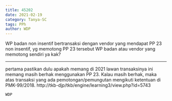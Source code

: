 ```yaml
---
title: 45202
date: 2021-02-19
category: Tanya-SC
tags: PPh
author: WDP
---
```


WP badan non insentif bertransaksi dengan vendor yang mendapat PP 23 non insentif, yg memotong PP 23 tersebut WP badan atau vendor yang memotong sendiri ya kak?

---

pertama pastikan dulu apakah memang di 2021 lawan transaksinya ini memang masih berhak menggunakan PP 23. Kalau masih berhak, maka atas transaksi yang ada pemotongan/pemungutan mengikuti ketentuan di PMK-99/2018. http://tkb-djp/tkb/engine/learning3/view.php?id=5743

`WDP`
